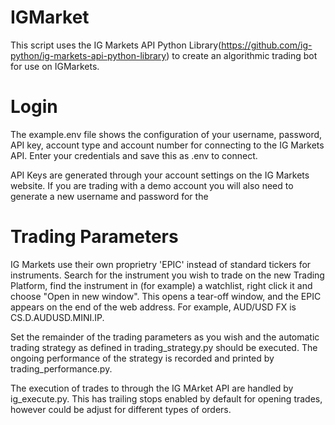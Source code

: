 # IGMarket
This script uses the IG Markets API Python Library(https://github.com/ig-python/ig-markets-api-python-library) to create an algorithmic trading bot for use on IGMarkets.

# Login
The example.env file shows the configuration of your username, password, API key, account type and account number for connecting to the IG Markets API. Enter your credentials and save this as .env to connect. 

API Keys are generated through your account settings on the IG Markets website. If you are trading with a demo account you will also need to generate a new username and password for the

# Trading Parameters
IG Markets use their own proprietry 'EPIC' instead of standard tickers for instruments. Search for the instrument you wish to trade on the new Trading Platform, find the instrument in (for example) a watchlist, right click it and choose "Open in new window". This opens a tear-off window, and the EPIC appears on the end of the web address. For example, AUD/USD FX is CS.D.AUDUSD.MINI.IP.

Set the remainder of the trading parameters as you wish and the automatic trading strategy as defined in trading_strategy.py should be executed. The ongoing performance of the strategy is recorded and printed by trading_performance.py.

The execution of trades to through the IG MArket API are handled by ig_execute.py. This has trailing stops enabled by default for opening trades, however could be adjust for different types of orders.
